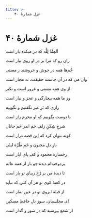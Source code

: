 ```yaml
---
title: >-
    غزل شمارهٔ ۴۰
---
```

# غزل شمارهٔ ۴۰

<div class="b" id="bn1"><div class="m1"><p>اَلمِنَّةُ لِلَّه که درِ میکده باز است</p></div>
<div class="m2"><p>زان رو که مرا بر در او روی نیاز است</p></div></div>
<div class="b" id="bn2"><div class="m1"><p>خُم‌ها همه در جوش و خروشند ز مستی</p></div>
<div class="m2"><p>وان می که در آن جاست حقیقت، نه مجاز است</p></div></div>
<div class="b" id="bn3"><div class="m1"><p>از وی همه مستی و غرور است و تکبر</p></div>
<div class="m2"><p>وز ما همه بیچارگی و عجز و نیاز است</p></div></div>
<div class="b" id="bn4"><div class="m1"><p>رازی که بَرِ غیر نگفتیم و نگوییم</p></div>
<div class="m2"><p>با دوست بگوییم که او محرم راز است</p></div></div>
<div class="b" id="bn5"><div class="m1"><p>شرحِ شِکَنِ زلفِ خَم اندر خَم جانان</p></div>
<div class="m2"><p>کوته نتوان کرد که این قصه دراز است</p></div></div>
<div class="b" id="bn6"><div class="m1"><p>بارِ دلِ مجنون و خَمِ طُرِّهٔ لیلی</p></div>
<div class="m2"><p>رخسارهٔ محمود و کفِ پایِ ایاز است</p></div></div>
<div class="b" id="bn7"><div class="m1"><p>بردوخته‌ام دیده چو باز از همه عالم</p></div>
<div class="m2"><p>تا دیدهٔ من بر رُخِ زیبایِ تو باز است</p></div></div>
<div class="b" id="bn8"><div class="m1"><p>در کعبهٔ کوی تو هر آن کس که بیاید</p></div>
<div class="m2"><p>از قبلهٔ ابروی تو در عینِ نماز است</p></div></div>
<div class="b" id="bn9"><div class="m1"><p>ای مجلسیان، سوزِ دلِ حافظِ مسکین</p></div>
<div class="m2"><p>از شمع بپرسید که در سوز و گداز است</p></div></div>
